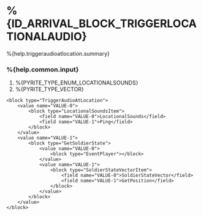 # %{ID_ARRIVAL_BLOCK_TRIGGERLOCATIONALAUDIO}

%{help.triggeraudioatlocation.summary}

### %{help.common.input}

1. %{PYRITE_TYPE_ENUM_LOCATIONALSOUNDS}
2. %{PYRITE_TYPE_VECTOR}

```
<block type="TriggerAudioAtLocation">
    <value name="VALUE-0">
        <block type="LocationalSoundsItem">
            <field name="VALUE-0">LocationalSounds</field>
            <field name="VALUE-1">Ping</field>
        </block>
    </value>
    <value name="VALUE-1">
        <block type="GetSoldierState">
            <value name="VALUE-0">
                <block type="EventPlayer"></block>
            </value>
            <value name="VALUE-1">
                <block type="SoldierStateVectorItem">
                    <field name="VALUE-0">SoldierStateVector</field>
                    <field name="VALUE-1">GetPosition</field>
                </block>
            </value>
        </block>
    </value>
</block>
```
